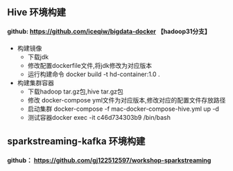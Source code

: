 ## Hive 环境构建
#### github: https://github.com/iceqiw/bigdata-docker 【hadoop31分支】

* 构建镜像
    * 下载jdk
    * 修改配置dockerfile文件,将jdk修改为对应版本
    * 运行构建命令 docker build -t hd-container:1.0 .
* 构建集群容器
    * 下载hadoop tar.gz包,hive tar.gz包
    * 修改 docker-compose yml文件为对应版本,修改对应的配置文件存放路径
    * 启动集群 docker-compose -f mac-docker-compose-hive.yml up -d
    * 测试容器docker exec -it c46d734303b9 /bin/bash


## sparkstreaming-kafka 环境构建
#### github： https://github.com/gj122512597/workshop-sparkstreaming


